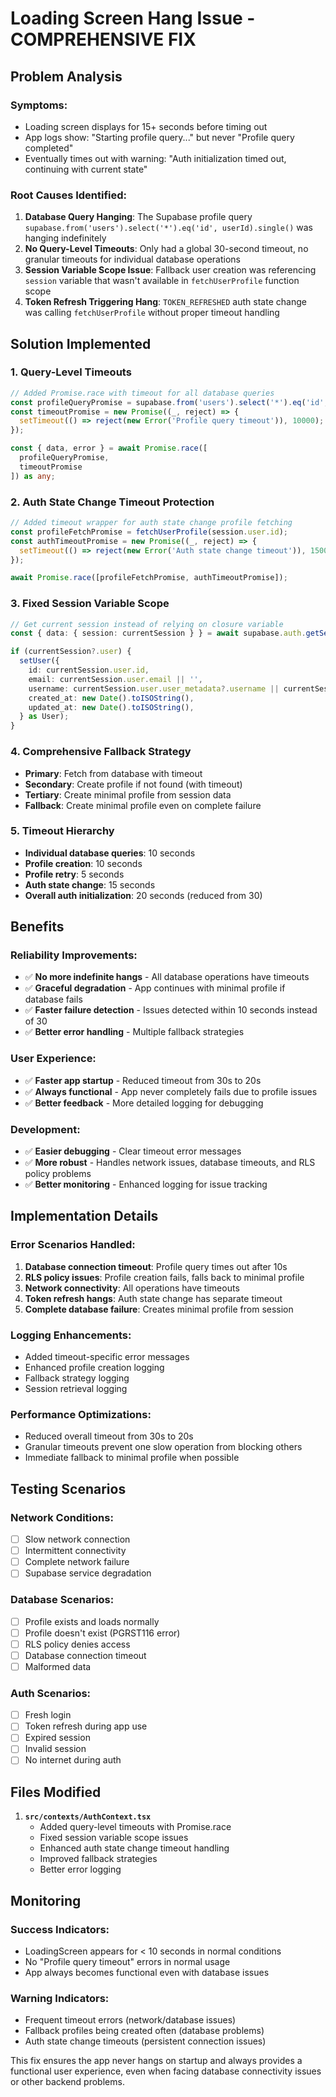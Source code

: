 # Loading Screen Hang Issue - COMPREHENSIVE FIX

## Problem Analysis

### **Symptoms:**
- Loading screen displays for 15+ seconds before timing out
- App logs show: "Starting profile query..." but never "Profile query completed"
- Eventually times out with warning: "Auth initialization timed out, continuing with current state"

### **Root Causes Identified:**

1. **Database Query Hanging**: The Supabase profile query `supabase.from('users').select('*').eq('id', userId).single()` was hanging indefinitely
2. **No Query-Level Timeouts**: Only had a global 30-second timeout, no granular timeouts for individual database operations
3. **Session Variable Scope Issue**: Fallback user creation was referencing `session` variable that wasn't available in `fetchUserProfile` function scope
4. **Token Refresh Triggering Hang**: `TOKEN_REFRESHED` auth state change was calling `fetchUserProfile` without proper timeout handling

## Solution Implemented

### **1. Query-Level Timeouts**
```typescript
// Added Promise.race with timeout for all database queries
const profileQueryPromise = supabase.from('users').select('*').eq('id', userId).single();
const timeoutPromise = new Promise((_, reject) => {
  setTimeout(() => reject(new Error('Profile query timeout')), 10000); // 10 second timeout
});

const { data, error } = await Promise.race([
  profileQueryPromise,
  timeoutPromise
]) as any;
```

### **2. Auth State Change Timeout Protection**
```typescript
// Added timeout wrapper for auth state change profile fetching
const profileFetchPromise = fetchUserProfile(session.user.id);
const authTimeoutPromise = new Promise((_, reject) => {
  setTimeout(() => reject(new Error('Auth state change timeout')), 15000);
});

await Promise.race([profileFetchPromise, authTimeoutPromise]);
```

### **3. Fixed Session Variable Scope**
```typescript
// Get current session instead of relying on closure variable
const { data: { session: currentSession } } = await supabase.auth.getSession();

if (currentSession?.user) {
  setUser({
    id: currentSession.user.id,
    email: currentSession.user.email || '',
    username: currentSession.user.user_metadata?.username || currentSession.user.email?.split('@')[0] || 'User',
    created_at: new Date().toISOString(),
    updated_at: new Date().toISOString(),
  } as User);
}
```

### **4. Comprehensive Fallback Strategy**
- **Primary**: Fetch from database with timeout
- **Secondary**: Create profile if not found (with timeout)
- **Tertiary**: Create minimal profile from session data
- **Fallback**: Create minimal profile even on complete failure

### **5. Timeout Hierarchy**
- **Individual database queries**: 10 seconds
- **Profile creation**: 10 seconds  
- **Profile retry**: 5 seconds
- **Auth state change**: 15 seconds
- **Overall auth initialization**: 20 seconds (reduced from 30)

## Benefits

### **Reliability Improvements:**
- ✅ **No more indefinite hangs** - All database operations have timeouts
- ✅ **Graceful degradation** - App continues with minimal profile if database fails
- ✅ **Faster failure detection** - Issues detected within 10 seconds instead of 30
- ✅ **Better error handling** - Multiple fallback strategies

### **User Experience:**
- ✅ **Faster app startup** - Reduced timeout from 30s to 20s
- ✅ **Always functional** - App never completely fails due to profile issues
- ✅ **Better feedback** - More detailed logging for debugging

### **Development:**
- ✅ **Easier debugging** - Clear timeout error messages
- ✅ **More robust** - Handles network issues, database timeouts, and RLS policy problems
- ✅ **Better monitoring** - Enhanced logging for issue tracking

## Implementation Details

### **Error Scenarios Handled:**
1. **Database connection timeout**: Profile query times out after 10s
2. **RLS policy issues**: Profile creation fails, falls back to minimal profile
3. **Network connectivity**: All operations have timeouts
4. **Token refresh hangs**: Auth state change has separate timeout
5. **Complete database failure**: Creates minimal profile from session

### **Logging Enhancements:**
- Added timeout-specific error messages
- Enhanced profile creation logging
- Fallback strategy logging
- Session retrieval logging

### **Performance Optimizations:**
- Reduced overall timeout from 30s to 20s
- Granular timeouts prevent one slow operation from blocking others
- Immediate fallback to minimal profile when possible

## Testing Scenarios

### **Network Conditions:**
- [ ] Slow network connection
- [ ] Intermittent connectivity  
- [ ] Complete network failure
- [ ] Supabase service degradation

### **Database Scenarios:**
- [ ] Profile exists and loads normally
- [ ] Profile doesn't exist (PGRST116 error)
- [ ] RLS policy denies access
- [ ] Database connection timeout
- [ ] Malformed data

### **Auth Scenarios:**
- [ ] Fresh login
- [ ] Token refresh during app use
- [ ] Expired session
- [ ] Invalid session
- [ ] No internet during auth

## Files Modified

1. **`src/contexts/AuthContext.tsx`**
   - Added query-level timeouts with Promise.race
   - Fixed session variable scope issues
   - Enhanced auth state change timeout handling
   - Improved fallback strategies
   - Better error logging

## Monitoring

### **Success Indicators:**
- LoadingScreen appears for < 10 seconds in normal conditions
- No "Profile query timeout" errors in normal usage
- App always becomes functional even with database issues

### **Warning Indicators:**
- Frequent timeout errors (network/database issues)
- Fallback profiles being created often (database problems)
- Auth state change timeouts (persistent connection issues)

This fix ensures the app never hangs on startup and always provides a functional user experience, even when facing database connectivity issues or other backend problems. 